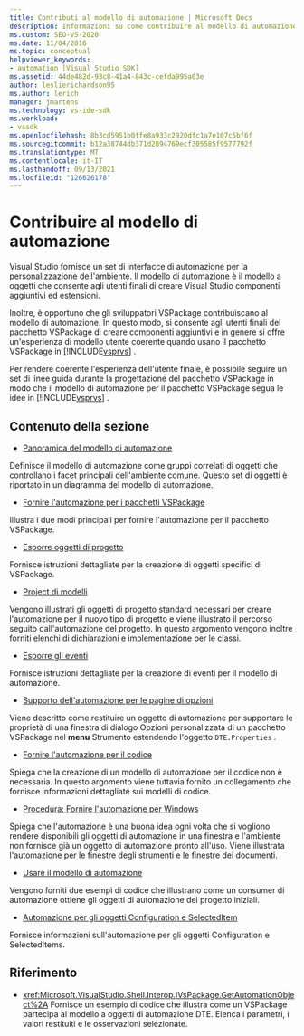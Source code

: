 ```yaml
---
title: Contributi al modello di automazione | Microsoft Docs
description: Informazioni su come contribuire al modello di automazione Visual Studio seguendo un set di linee guida durante la progettazione di un VSPackage.
ms.custom: SEO-VS-2020
ms.date: 11/04/2016
ms.topic: conceptual
helpviewer_keywords:
- automation [Visual Studio SDK]
ms.assetid: 44de482d-93c8-41a4-843c-cefda995a03e
author: leslierichardson95
ms.author: lerich
manager: jmartens
ms.technology: vs-ide-sdk
ms.workload:
- vssdk
ms.openlocfilehash: 8b3cd5951b0ffe8a933c2920dfc1a7e107c5bf6f
ms.sourcegitcommit: b12a38744db371d2894769ecf305585f9577792f
ms.translationtype: MT
ms.contentlocale: it-IT
ms.lasthandoff: 09/13/2021
ms.locfileid: "126626178"
---
```

# <a name="contribute-to-the-automation-model"></a>Contribuire al modello di automazione
Visual Studio fornisce un set di interfacce di automazione per la personalizzazione dell'ambiente. Il modello di automazione è il modello a oggetti che consente agli utenti finali di creare Visual Studio componenti aggiuntivi ed estensioni.

 Inoltre, è opportuno che gli sviluppatori VSPackage contribuiscano al modello di automazione. In questo modo, si consente agli utenti finali del pacchetto VSPackage di creare componenti aggiuntivi e in genere si offre un'esperienza di modello utente coerente quando usano il pacchetto VSPackage in [!INCLUDE[vsprvs](../../code-quality/includes/vsprvs_md.md)] .

 Per rendere coerente l'esperienza dell'utente finale, è possibile seguire un set di linee guida durante la progettazione del pacchetto VSPackage in modo che il modello di automazione per il pacchetto VSPackage segua le idee in [!INCLUDE[vsprvs](../../code-quality/includes/vsprvs_md.md)] .

## <a name="in-this-section"></a>Contenuto della sezione
- [Panoramica del modello di automazione](../../extensibility/internals/automation-model-overview.md)

 Definisce il modello di automazione come gruppi correlati di oggetti che controllano i facet principali dell'ambiente comune. Questo set di oggetti è riportato in un diagramma del modello di automazione.

- [Fornire l'automazione per i pacchetti VSPackage](../../extensibility/internals/providing-automation-for-vspackages.md)

 Illustra i due modi principali per fornire l'automazione per il pacchetto VSPackage.

- [Esporre oggetti di progetto](../../extensibility/internals/exposing-project-objects.md)

 Fornisce istruzioni dettagliate per la creazione di oggetti specifici di VSPackage.

- [Project di modelli](../../extensibility/internals/project-modeling.md)

 Vengono illustrati gli oggetti di progetto standard necessari per creare l'automazione per il nuovo tipo di progetto e viene illustrato il percorso seguito dall'automazione del progetto. In questo argomento vengono inoltre forniti elenchi di dichiarazioni e implementazione per le classi.

- [Esporre gli eventi](../../extensibility/internals/exposing-events-in-the-visual-studio-sdk.md)

 Fornisce istruzioni dettagliate per la creazione di eventi per il modello di automazione.

- [Supporto dell'automazione per le pagine di opzioni](../../extensibility/internals/automation-support-for-options-pages.md)

 Viene descritto come restituire un oggetto di automazione per  supportare le proprietà di una finestra di dialogo Opzioni personalizzata di un pacchetto VSPackage nel **menu** Strumento estendendo l'oggetto `DTE.Properties` .

- [Fornire l'automazione per il codice](../../extensibility/internals/providing-automation-for-code.md)

 Spiega che la creazione di un modello di automazione per il codice non è necessaria. In questo argomento viene tuttavia fornito un collegamento che fornisce informazioni dettagliate sui modelli di codice.

- [Procedura: Fornire l'automazione per Windows](../../extensibility/internals/how-to-provide-automation-for-windows.md)

 Spiega che l'automazione è una buona idea ogni volta che si vogliono rendere disponibili gli oggetti di automazione in una finestra e l'ambiente non fornisce già un oggetto di automazione pronto all'uso. Viene illustrata l'automazione per le finestre degli strumenti e le finestre dei documenti.

- [Usare il modello di automazione](../../extensibility/internals/using-the-automation-model.md)

 Vengono forniti due esempi di codice che illustrano come un consumer di automazione ottiene gli oggetti di automazione del progetto iniziali.

- [Automazione per gli oggetti Configuration e SelectedItem](../../extensibility/internals/automation-for-configuration-and-selecteditem-objects.md)

 Fornisce informazioni sull'automazione per gli oggetti Configuration e SelectedItems.

## <a name="reference"></a>Riferimento
- <xref:Microsoft.VisualStudio.Shell.Interop.IVsPackage.GetAutomationObject%2A> Fornisce un esempio di codice che illustra come un VSPackage partecipa al modello a oggetti di automazione DTE. Elenca i parametri, i valori restituiti e le osservazioni selezionate.
